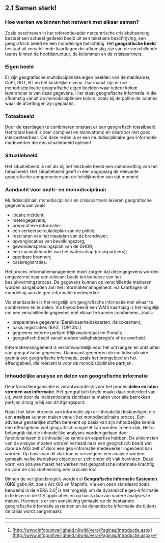 ## 2.1 Samen sterk!

### Hoe werken we binnen het netwerk met elkaar samen?

Zoals beschreven in het referentiekader netcentrische crisisbeheersing bestaat een actueel
gedeeld beeld uit een tekstuele beschrijving, een geografisch beeld en een mondelinge
toelichting. Het **geografische beeld** bestaat uit verschillende kaartlagen die afkomstig zijn
van de verschillende teams binnen de hoofdstructuur, de kolommen en de crisispartners.

### Eigen beeld
Er zijn geografische multidisciplinaire eigen beelden van de meldkamer, CoPI, ROT, BT en het landelijke niveau. Daarnaast zijn er ook monodisciplinaire geografische eigen beelden waar iedere kolom leverancier is van deze gegevens. Hier staat geografische informatie in
die afkomstig vanuit de monodisciplinaire kolom, zoals bij de politie de locaties waar de afzettingen zijn geplaatst.

### Totaalbeeld
Door de kaartlagen te combineren ontstaat er een geografisch totaalbeeld. Het totaal beeld is zeer compleet en alomvattend en daardoor niet goed interpreteerbaar. Om deze reden is er een multidisciplinaire geo-informatie medewerker die een situatiebeeld oplevert.

### Situatiebeeld
Het situatiebeeld is net als bij het tekstuele beeld een samenvatting van het totaalbeeld. Het situatiebeeld geeft in één oogopslag de relevante geografische componenten van de feitelijkheden van dat moment.

### Aandacht voor multi- en monodisciplinair
Multidisciplinair, monodisciplinair en crisispartners leveren geografische gegevens aan
zoals:
- locatie incident;
- meteogegevens;
- preparatieve informatie;
- een verkeerscirculatieplan van de politie;
- resultaten van het meetplan van de brandweer;
- opvanglocaties van bevolkingszorg;
- gewondenspreidingsplan van de GHOR;
- een inundatiemodel van het waterschap (crisispartners);
- openbare bronnen;
- basisregistraties.

Het proces informatiemanagement moet zorgen dat deze gegevens worden omgevormd naar een relevant beeld ten behoeve van het besluitvormingsproces. De gegevens kunnen op verschillende manieren worden aangeboden aan het informatiemanagement: via kaartlagen of mondeling aan de geo-informatie medewerker.


Via standaarden is het mogelijk om geografische informatie met elkaar te combineren en te delen. Via bijvoorbeeld een WMS kaartlaag is het mogelijk om een verschillende gegevens met elkaar te kunnen combineren, zoals:
- preparatieve gegevens (Bereikbaarheidskaarten, risicokaarten);
- basis registraties (BAG, TOP10NL)
- gegevens externe partijen (Rijkswaterstaat en Prorail);
- geografisch beeld vanuit andere veiligheidsregio’s of de overheid.

Informatiemanagement is verantwoordelijk voor het ontvangen en ontsluiten van geografische gegevens. Daarnaast genereren de multidisciplinaire gremia ook geografische informatie, zoals het brongebied en het effectgebied, die relevant is voor de monodisciplinaire partijen.

### Inhoudelijke analyse en delen van geografische informatie
De informatieorganisatie is verantwoordelijk voor het proces **delen en laten stromen van informatie**. Het geografisch beeld maakt daar onderdeel van uit, want door de incidentlocatie zichtbaar te maken voor alle betrokken partijen draag je bij aan dit itgangspunt.

Naast het laten stromen van informatie zijn er inhoudelijk deskundigen die een **analyse** kunnen maken vanuit het monodisciplinaire proces. Een adviseur gevaarlijke stoffen berekent op basis van zijn inhoudelijke kennis een effectgebied wat geografisch omgezet
kan worden in een vlak. Het is belangrijk dat die inhoudelijke analyses worden gedaan door functionarissen die inhoudelijke kennis en expertise hebben. De uitkomsten van de analyse moeten worden vertaald naar een geografisch beeld wat door de AGS zelf of door een geo-informatie medewerker ingevoerd kan worden. Op basis van dit vlak kan er vervolgens een analyse worden gemaakt welke kwetsbare objecten er zich onder dit vlak bevinden. Deze vorm van analyse maakt het werken met geografische informatie krachtig en voor de crisisbeheersing een cruciale tool.

Binnen de veiligheidsregio’s worden al **Geografische Informatie Systemen (GIS)** gebruikt, zoals Arc GIS en Mapinfo. Via een open standaard zoals benoemd in de VERA 2.0[^5] is het mogelijk om de dynamische geo-informatie in te lezen in de GIS applicaties en op basis daarvan nadere analyses te maken. Hiermee is er een aansluiting gemaakt op de bestaande geografische informatie systemen en de dynamische informatie die tijdens de crisis wordt aangemaakt.

----------
[^5]: [http://www.infopuntveiligheid.nl/wiki/vera/Paginas/Introductie.aspx](http://www.infopuntveiligheid.nl/wiki/vera/Paginas/Introductie.aspx)